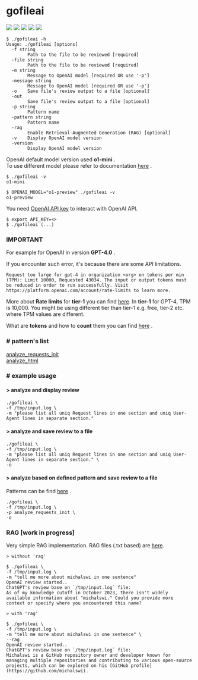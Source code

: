# gofileai

![](https://img.shields.io/github/stars/michalswi/gofileai)
![](https://img.shields.io/github/issues/michalswi/gofileai)
![](https://img.shields.io/github/forks/michalswi/gofileai)
![](https://img.shields.io/github/last-commit/michalswi/gofileai)
![](https://img.shields.io/github/release/michalswi/gofileai)

```
$ ./gofileai -h
Usage: ./gofileai [options]
  -f string
    	Path to the file to be reviewed [required]
  -file string
    	Path to the file to be reviewed [required]
  -m string
    	Message to OpenAI model [required OR use '-p']
  -message string
    	Message to OpenAI model [required OR use '-p']
  -o	Save file's review output to a file [optional]
  -out
    	Save file's review output to a file [optional]
  -p string
    	Pattern name
  -pattern string
    	Pattern name
  -rag
    	Enable Retrieval-Augmented Generation (RAG) [optional]
  -v	Display OpenAI model version
  -version
    	Display OpenAI model version
```

OpenAI default model version used **o1-mini** .  
To use different model please refer to documentation [here](https://pkg.go.dev/github.com/sashabaranov/go-openai#pkg-constants) .
```
$ ./gofileai -v
o1-mini

$ OPENAI_MODEL="o1-preview" ./gofileai -v
o1-preview
```

You need [OpenAI API key](https://platform.openai.com/api-keys) to interact with OpenAI API.

```
$ export API_KEY=<>
$ ./gofileai (...)
```


### **IMPORTANT**  

For example for OpenAI in version **GPT-4.0** .

If you encounter such error, it's because there are some API limitations.
```
Request too large for gpt-4 in organization <org> on tokens per min (TPM): Limit 10000, Requested 43034. The input or output tokens must be reduced in order to run successfully. Visit https://platform.openai.com/account/rate-limits to learn more.
```
More about **Rate limits** for **tier-1** you can find [here](https://platform.openai.com/docs/guides/rate-limits/usage-tiers?context=tier-one). In **tier-1** for GPT-4, TPM is 10,000. You might be using different tier than tier-1 e.g. free, tier-2 etc. where TPM values are different.

What are **tokens** and how to **count** them you can find [here](https://help.openai.com/en/articles/4936856-what-are-tokens-and-how-to-count-them) .


### \# pattern's list

[analyze_requests_init](./patterns/analyze_requests_init/README.md)  
[analyze_html](./patterns/analyze_html/README.md)


### \# example usage

#### > analyze and display review
```
./gofileai \
-f /tmp/input.log \
-m "please list all uniq Request lines in one section and uniq User-Agent lines in separate section."
```

#### > analyze and save review to a file
```
./gofileai \
-f /tmp/input.log \
-m "please list all uniq Request lines in one section and uniq User-Agent lines in separate section." \
-o
```

#### > analyze based on defined pattern and save review to a file

Patterns can be find [here](./patterns/) .

```
./gofileai \
-f /tmp/input.log \
-p analyze_requests_init \
-o
```

### RAG [work in progress]

Very simple RAG implementation. RAG files (.txt based) are [here](./ragdata/).

```
> without 'rag'

$ ./gofileai \
-f /tmp/input.log \
-m "tell me more about michalswi in one sentence"
OpenAI review started..
ChatGPT's review base on `/tmp/input.log` file:
As of my knowledge cutoff in October 2023, there isn't widely available information about "michalswi." Could you provide more context or specify where you encountered this name?
```

```
> with 'rag'

$ ./gofileai \
-f /tmp/input.log \
-m "tell me more about michalswi in one sentence" \
--rag
OpenAI review started..
ChatGPT's review base on `/tmp/input.log` file:
Michalswi is a GitHub repository owner and developer known for managing multiple repositories and contributing to various open-source projects, which can be explored on his [GitHub profile](https://github.com/michalswi).
```
